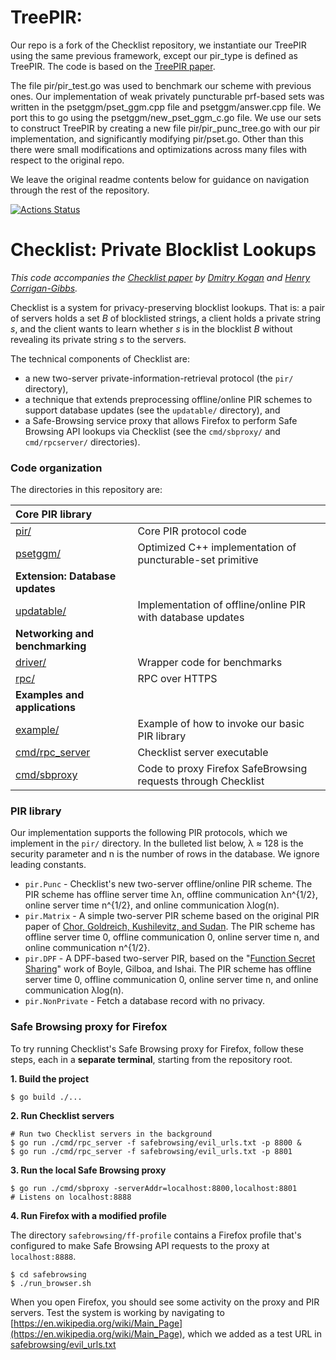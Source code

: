 # TreePIR: 
Our repo is a fork of the Checklist repository, we instantiate our TreePIR using the same previous framework, except our pir_type is defined as TreePIR. The code is based on the [TreePIR paper](https://eprint.iacr.org/2023/204). 

The file pir/pir_test.go was used to benchmark our scheme with previous ones. Our implementation of weak privately puncturable prf-based sets was written in the psetggm/pset_ggm.cpp file and psetggm/answer.cpp file. We port this to go using the psetggm/new_pset_ggm_c.go file. We use our sets to construct TreePIR by creating a new file pir/pir_punc_tree.go with our pir implementation, and significantly modifying pir/pset.go. Other than this there were small modifications and optimizations across many files with respect to the original repo.

We leave the original readme contents below for guidance on navigation through the rest of the repository.






[![Actions Status](https://github.com/dimakogan/checklist/actions/workflows/main.yml/badge.svg)](https://github.com/dimakogan/checklist/actions/workflows/main.yml)

# Checklist: Private Blocklist Lookups

*This code accompanies the [Checklist paper](https://eprint.iacr.org/2021/345.pdf) by [Dmitry Kogan](https://cs.stanford.edu/~dkogan/) and [Henry Corrigan-Gibbs](https://people.csail.mit.edu/henrycg/).*

Checklist is a system for privacy-preserving blocklist lookups. That is: a pair of servers holds a set *B* of blocklisted strings, a client holds a private string *s*, and the client wants to learn whether *s* is in the blocklist *B* without revealing its private string *s* to the servers.

The technical components of Checklist are:

* a new two-server private-information-retrieval protocol (the `pir/` directory),
* a technique that extends preprocessing offline/online PIR schemes to support database updates (see the `updatable/` directory), and
* a Safe-Browsing service proxy that allows Firefox to perform Safe Browsing API lookups via Checklist (see the `cmd/sbproxy/` and `cmd/rpcserver/` directories).

### Code organization 

The directories in this repository are:

| **Core PIR library** ||
| :--- | :---|
| [pir/](pir/) | Core PIR protocol code |
| [psetggm/](psetggm/) | Optimized C++ implementation of puncturable-set primitive|
| **Extension: Database updates** | |
|[updatable/](updatable/) | Implementation of offline/online PIR with database updates|
| **Networking and benchmarking** | |
| [driver/](driver/) |Wrapper code for benchmarks |
| [rpc/](rpc/) | RPC over HTTPS |
| **Examples and applications** | |
| [example/](example/) | Example of how to invoke our basic PIR library |
| [cmd/rpc_server](cmd/rpc_server/) | Checklist server executable |
| [cmd/sbproxy](cmd/sbproxy/) | Code to proxy Firefox SafeBrowsing requests through Checklist |


### PIR library

Our implementation supports the following PIR protocols, which we implement in the `pir/` directory. In the bulleted list below, λ ≈ 128 is the security parameter and n is the number of rows in the database. We ignore leading constants.

* `pir.Punc` - Checklist's new two-server offline/online PIR scheme. The PIR scheme has offline server time λn, offline communication λn^{1/2}, online server time n^{1/2}, and online communication λlog(n).
* `pir.Matrix` - A simple two-server PIR scheme based on the original PIR paper of [Chor, Goldreich, Kushilevitz, and Sudan](http://www.wisdom.weizmann.ac.il/~oded/PSX/pir2.pdf). The PIR scheme has offline server time 0, offline communication 0, online server time n, and online communication n^{1/2}.
* `pir.DPF` - A DPF-based two-server PIR, based on the "[Function Secret Sharing](https://eprint.iacr.org/2018/707)" work of Boyle, Gilboa, and Ishai. The PIR scheme has offline server time 0, offline communication 0, online server time n, and online communication λlog(n).
* `pir.NonPrivate` - Fetch a database record with no privacy.

### Safe Browsing proxy for Firefox

To try running Checklist's Safe Browsing proxy for Firefox, follow these steps, each in a **separate terminal**, starting from the repository root.

**1. Build the project**

```
$ go build ./...
```

**2. Run Checklist servers**

```
# Run two Checklist servers in the background
$ go run ./cmd/rpc_server -f safebrowsing/evil_urls.txt -p 8800 &
$ go run ./cmd/rpc_server -f safebrowsing/evil_urls.txt -p 8801
```

**3. Run the local Safe Browsing proxy**

```
$ go run ./cmd/sbproxy -serverAddr=localhost:8800,localhost:8801   
# Listens on localhost:8888
```

**4. Run Firefox with a modified profile** 

The directory `safebrowsing/ff-profile` contains a Firefox profile that's configured to make Safe Browsing API requests to the proxy at `localhost:8888`.

```
$ cd safebrowsing
$ ./run_browser.sh
```

When you open Firefox, you should see some activity on the proxy and PIR servers. Test the system is working by navigating to [https://en.wikipedia.org/wiki/Main_Page](https://en.wikipedia.org/wiki/Main_Page), which we added as a test URL in [safebrowsing/evil_urls.txt](safebrowsing/evil_urls.txt)
